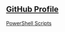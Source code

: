 [GitHub Profile](https://github.com/ckwinst)
---
[PowerShell Scripts](https://github.com/ckwinst/MSSA-Portfolio/tree/main/PowerShell-Portfolio/PowerShell-Scripts)
